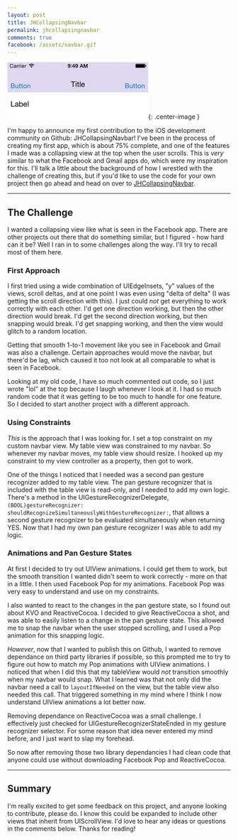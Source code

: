 ```yaml
---
layout: post
title: JHCollapsingNavbar
permalink: jhcollapsingnavbar
comments: true
facebook: /assets/navbar.gif
---
```


![Navbar](/assets/navbar.gif){: .center-image }

I'm happy to announce my first contribution to the iOS development community on Github: JHCollapsingNavbar! I've been in the process of creating my first app, which is about 75% complete, and one of the features I made was a collapsing view at the top when the user scrolls. This is *very* similar to what the Facebook and Gmail apps do, which were my inspiration for this. I'll talk a little about the background of how I wrestled with the challenge of creating this, but if you'd like to use the code for your own project then go ahead and head on over to [JHCollapsingNavbar](https://github.com/personary/JHCollapsingNavbar).

----

## The Challenge

I wanted a collapsing view like what is seen in the Facebook app. There are other projects out there that do something similar, but I figured - how hard can it be? Well I ran in to some challenges along the way. I'll try to recall most of them here.

### First Approach

I first tried using a wide combination of UIEdgeInsets, "y" values of the views, scroll deltas, and at one point I was even using "delta of delta" (I was getting the scroll direction with this). I just could *not* get everything to work correctly with each other. I'd get one direction working, but then the other direction would break. I'd get the second direction working, but then snapping would break. I'd get snapping working, and then the view would glitch to a random location.

Getting that smooth 1-to-1 movement like you see in Facebook and Gmail was also a challenge. Certain approaches would move the navbar, but there'd be lag, which caused it too not look at all comparable to what is seen in Facebook.

Looking at my old code, I have so much commented out code, so I just wrote "lol" at the top because I laugh whenever I look at it. I had so much random code that it was getting to be too much to handle for one feature. So I decided to start another project with a different approach.

### Using Constraints

*This* is the approach that I was looking for. I set a top constraint on my custom navbar view. My table view was constrained to my navbar. So whenever my navbar moves, my table view should resize. I hooked up my constraint to my view controller as a property, then got to work.

One of the things I noticed that I needed was a second pan gesture recognizer added to my table view. The pan gesture recognizer that is included with the table view is read-only, and I needed to add my own logic. There's a method in the UIGestureRecognizerDelegate, `(BOOL)gestureRecognizer: shouldRecognizeSimultaneouslyWithGestureRecognizer:`, that allows a second gesture recognizer to be evaluated simultaneously when returning YES. Now that I had my own pan gesture recognizer I was able to add my logic.

### Animations and Pan Gesture States

At first I decided to try out UIView animations. I could get them to work, but the smooth transition I wanted didn't seem to work correctly - more on that in a little. I then used Facebook Pop for my animations. Facebook Pop was very easy to understand and use on my constraints.

I also wanted to react to the changes in the pan gesture state, so I found out about KVO and ReactiveCocoa. I decided to give ReactiveCocoa a shot, and was able to easily listen to a change in the pan gesture state. This allowed me to snap the navbar when the user stopped scrolling, and I used a Pop animation for this snapping logic.

*However*, now that I wanted to publish this on Github, I wanted to remove dependance on third party libraries if possible, so this prompted me to try to figure out how to match my Pop animations with UIView animations. I noticed that when I did this that my tableView would *not* transition smoothly when my navbar would snap. What I learned was that not only did the navbar need a call to `layoutIfNeeded` on the view, but the table view also needed this call. That triggered something in my mind where I think I now understand UIView animations a lot better now.

Removing dependance on ReactiveCocoa was a small challenge. I effectively just checked for UIGestureRecognizerStateEnded in my gesture recognizer selector. For some reason that idea never entered my mind before, and I just want to slap my forehead.

So now after removing those two library dependancies I had clean code that anyone could use without downloading Facebook Pop and ReactiveCocoa.

----

## Summary

I'm really excited to get some feedback on this project, and anyone looking to contribute, please do. I know this could be expanded to include other views that inherit from UIScrollView. I'd love to hear any ideas or questions in the comments below. Thanks for reading!
